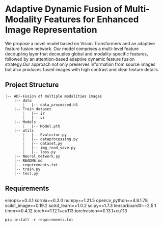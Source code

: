 # Adaptive Dynamic Fusion of Multi-Modality Features for Enhanced Image Representation
We propose a novel model based on Vision Transformers and an adaptive feature fusion network. Our model comprises a multi-level feature decoupling layer that decouples global and modality-specific features, followed by an attention-based adaptive dynamic feature fusion strategy.Our approach not only preserves information from source images but also produces fused images with high contrast and clear texture details.
## Project Structure

```
|-- ADF-Fusion of multiple modalities images
    |-- data
        |   |-- data_processed.h5
    |-- Train_dataset
        |   |-- ir
        |   |-- vi
    |-- Models
        |   |-- Model.pth
    |-- utils
        |   |-- Evalustor.py
        |   |-- dataprocessing.py
        |   |-- dataset.py
        |   |-- img_read_save.py
        |   |-- loss.py
    |-- Neural_network.py
    |-- README.md
    |-- requirements.txt
    |-- train.py
    |-- test.py
```
## Requirements
einops==0.4.1
kornia==0.2.0
numpy==1.21.5
opencv_python==4.8.1.78
scikit_image==0.19.2
scikit_learn==1.0.2
scipy==1.7.3
tensorboardX==2.5.1
timm==0.4.12
torch==1.12.1+cu113
torchvision==0.13.1+cu113
```
pip install -r requirements.txt
```
